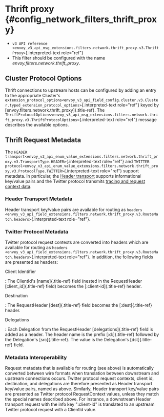 Thrift proxy {#config_network_filters_thrift_proxy}
============

-   `v3 API reference <envoy_v3_api_msg_extensions.filters.network.thrift_proxy.v3.ThriftProxy>`{.interpreted-text
    role="ref"}
-   This filter should be configured with the name
    *envoy.filters.network.thrift_proxy*.

Cluster Protocol Options
------------------------

Thrift connections to upstream hosts can be configured by adding an
entry to the appropriate Cluster\'s
`extension_protocol_options<envoy_v3_api_field_config.cluster.v3.Cluster.typed_extension_protocol_options>`{.interpreted-text
role="ref"} keyed by [envoy.filters.network.thrift_proxy]{.title-ref}.
The
`ThriftProtocolOptions<envoy_v3_api_msg_extensions.filters.network.thrift_proxy.v3.ThriftProtocolOptions>`{.interpreted-text
role="ref"} message describes the available options.

Thrift Request Metadata
-----------------------

The
`HEADER transport<envoy_v3_api_enum_value_extensions.filters.network.thrift_proxy.v3.TransportType.HEADER>`{.interpreted-text
role="ref"} and
`TWITTER protocol<envoy_v3_api_enum_value_extensions.filters.network.thrift_proxy.v3.ProtocolType.TWITTER>`{.interpreted-text
role="ref"} support metadata. In particular, the [Header
transport](https://github.com/apache/thrift/blob/master/doc/specs/HeaderFormat.md)
supports informational key/value pairs and the Twitter protocol
transmits [tracing and request context
data](https://github.com/twitter/finagle/blob/master/finagle-thrift/src/main/thrift/tracing.thrift).

### Header Transport Metadata

Header transport key/value pairs are available for routing as
`headers <envoy_v3_api_field_extensions.filters.network.thrift_proxy.v3.RouteMatch.headers>`{.interpreted-text
role="ref"}.

### Twitter Protocol Metadata

Twitter protocol request contexts are converted into headers which are
available for routing as
`headers <envoy_v3_api_field_extensions.filters.network.thrift_proxy.v3.RouteMatch.headers>`{.interpreted-text
role="ref"}. In addition, the following fields are presented as headers:

Client Identifier

:   The ClientId\'s [name]{.title-ref} field (nested in the
    RequestHeader [client_id]{.title-ref} field) becomes the
    [:client-id]{.title-ref} header.

Destination

:   The RequestHeader [dest]{.title-ref} field becomes the
    [:dest]{.title-ref} header.

Delegations

:   Each Delegation from the RequestHeader [delegations]{.title-ref}
    field is added as a header. The header name is the prefix
    [:d:]{.title-ref} followed by the Delegation\'s [src]{.title-ref}.
    The value is the Delegation\'s [dst]{.title-ref} field.

### Metadata Interoperability

Request metadata that is available for routing (see above) is
automatically converted between wire formats when translation between
downstream and upstream connections occurs. Twitter protocol request
contexts, client id, destination, and delegations are therefore
presented as Header transport key/value pairs, named as above.
Similarly, Header transport key/value pairs are presented as Twitter
protocol RequestContext values, unless they match the special names
described above. For instance, a downstream Header transport request
with the info key \":client-id\" is translated to an upstream Twitter
protocol request with a ClientId value.
